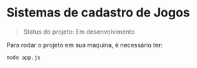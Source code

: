 # Sistemas de cadastro de Jogos
  
  > Status do projeto: Em desenvolvimento 
  
  Para rodar o projeto em sua maquina, é necessário ter:
  
  ```
  node app.js
  ```
  
